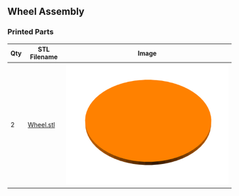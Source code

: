 ## Wheel Assembly

### Printed Parts

 Qty | STL Filename | Image
 --- | --- | ---
  2  | [Wheel.stl](../stl/Wheel.stl) | ![](../images/Wheel_STL.png)


